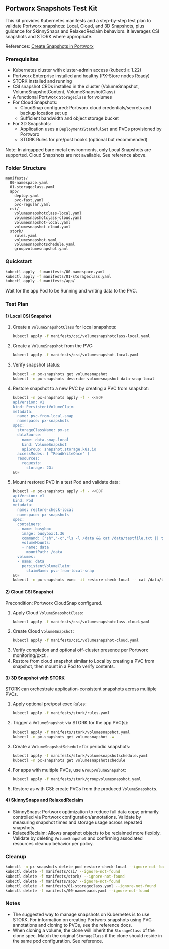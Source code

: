## Portworx Snapshots Test Kit

This kit provides Kubernetes manifests and a step-by-step test plan to validate Portworx snapshots: Local, Cloud, and 3D Snapshots, plus guidance for SkinnySnaps and RelaxedReclaim behaviors. It leverages CSI snapshots and STORK where appropriate.

References: [Create Snapshots in Portworx](https://docs.portworx.com/portworx-enterprise/operations/create-snapshots)

### Prerequisites
- Kubernetes cluster with cluster-admin access (kubectl ≥ 1.22)
- Portworx Enterprise installed and healthy (PX-Store nodes Ready)
- STORK installed and running
- CSI snapshot CRDs installed in the cluster (VolumeSnapshot, VolumeSnapshotContent, VolumeSnapshotClass)
- A functional Portworx `StorageClass` for volumes
- For Cloud Snapshots:
  - CloudSnap configured: Portworx cloud credentials/secrets and backup location set up
  - Sufficient bandwidth and object storage bucket
- For 3D Snapshots:
  - Application uses a `Deployment`/`StatefulSet` and PVCs provisioned by Portworx
  - STORK Rules for pre/post hooks (optional but recommended)

Note: In airgapped bare metal environments, only Local Snapshots are supported. Cloud Snapshots are not available. See reference above.

### Folder Structure
```
manifests/
  00-namespace.yaml
  01-storageclass.yaml
  app/
    deploy.yaml
    pvc-fast.yaml
    pvc-regular.yaml
  csi/
    volumesnapshotclass-local.yaml
    volumesnapshotclass-cloud.yaml
    volumesnapshot-local.yaml
    volumesnapshot-cloud.yaml
  stork/
    rules.yaml
    volumesnapshot.yaml
    volumesnapshotschedule.yaml
    groupvolumesnapshot.yaml
```

### Quickstart
```bash
kubectl apply -f manifests/00-namespace.yaml
kubectl apply -f manifests/01-storageclass.yaml
kubectl apply -f manifests/app/
```

Wait for the app Pod to be Running and writing data to the PVC.

### Test Plan

#### 1) Local CSI Snapshot
1. Create a `VolumeSnapshotClass` for local snapshots:
   ```bash
   kubectl apply -f manifests/csi/volumesnapshotclass-local.yaml
   ```
2. Create a `VolumeSnapshot` from the PVC:
   ```bash
   kubectl apply -f manifests/csi/volumesnapshot-local.yaml
   ```
3. Verify snapshot status:
   ```bash
   kubectl -n px-snapshots get volumesnapshot
   kubectl -n px-snapshots describe volumesnapshot data-snap-local
   ```
4. Restore snapshot to a new PVC by creating a PVC from snapshot:
   ```bash
   kubectl -n px-snapshots apply -f - <<EOF
   apiVersion: v1
   kind: PersistentVolumeClaim
   metadata:
     name: pvc-from-local-snap
     namespace: px-snapshots
   spec:
     storageClassName: px-sc
     dataSource:
       name: data-snap-local
       kind: VolumeSnapshot
       apiGroup: snapshot.storage.k8s.io
     accessModes: [ "ReadWriteOnce" ]
     resources:
       requests:
         storage: 2Gi
   EOF
   ```
5. Mount restored PVC in a test Pod and validate data:
   ```bash
   kubectl -n px-snapshots apply -f - <<EOF
   apiVersion: v1
   kind: Pod
   metadata:
     name: restore-check-local
     namespace: px-snapshots
   spec:
     containers:
     - name: busybox
       image: busybox:1.36
       command: ["sh","-c","ls -l /data && cat /data/testfile.txt || true && sleep 3600"]
       volumeMounts:
       - name: data
         mountPath: /data
     volumes:
     - name: data
       persistentVolumeClaim:
         claimName: pvc-from-local-snap
   EOF
   kubectl -n px-snapshots exec -it restore-check-local -- cat /data/testfile.txt || true
   ```

#### 2) Cloud CSI Snapshot
Precondition: Portworx CloudSnap configured.
1. Apply Cloud `VolumeSnapshotClass`:
   ```bash
   kubectl apply -f manifests/csi/volumesnapshotclass-cloud.yaml
   ```
2. Create Cloud `VolumeSnapshot`:
   ```bash
   kubectl apply -f manifests/csi/volumesnapshot-cloud.yaml
   ```
3. Verify completion and optional off-cluster presence per Portworx monitoring/pxctl.
4. Restore from cloud snapshot similar to Local by creating a PVC from snapshot, then mount in a Pod to verify contents.

#### 3) 3D Snapshot with STORK
STORK can orchestrate application-consistent snapshots across multiple PVCs.
1. Apply optional pre/post exec `Rule`s:
   ```bash
   kubectl apply -f manifests/stork/rules.yaml
   ```
2. Trigger a `VolumeSnapshot` via STORK for the app PVC(s):
   ```bash
   kubectl apply -f manifests/stork/volumesnapshot.yaml
   kubectl -n px-snapshots get volumesnapshot -w
   ```
3. Create a `VolumeSnapshotSchedule` for periodic snapshots:
   ```bash
   kubectl apply -f manifests/stork/volumesnapshotschedule.yaml
   kubectl -n px-snapshots get volumesnapshotschedule
   ```
4. For apps with multiple PVCs, use `GroupVolumeSnapshot`:
   ```bash
   kubectl apply -f manifests/stork/groupvolumesnapshot.yaml
   ```
5. Restore as with CSI: create PVCs from the produced `VolumeSnapshot`s.

#### 4) SkinnySnaps and RelaxedReclaim
- SkinnySnaps: Portworx optimization to reduce full data copy; primarily controlled via Portworx configuration/annotations. Validate by measuring snapshot times and storage usage across repeated snapshots.
- RelaxedReclaim: Allows snapshot objects to be reclaimed more flexibly. Validate by deleting `VolumeSnapshot` and confirming associated resources cleanup behavior per policy.

### Cleanup
```bash
kubectl -n px-snapshots delete pod restore-check-local --ignore-not-found
kubectl delete -f manifests/csi/ --ignore-not-found
kubectl delete -f manifests/stork/ --ignore-not-found
kubectl delete -f manifests/app/ --ignore-not-found
kubectl delete -f manifests/01-storageclass.yaml --ignore-not-found
kubectl delete -f manifests/00-namespace.yaml --ignore-not-found
```

### Notes
- The suggested way to manage snapshots on Kubernetes is to use STORK. For information on creating Portworx snapshots using PVC annotations and cloning to PVCs, see the reference docs.
- When cloning a volume, the clone will inherit the `StorageClass` of the clone spec. Match the original `StorageClass` if the clone should reside in the same pod configuration. See reference.


